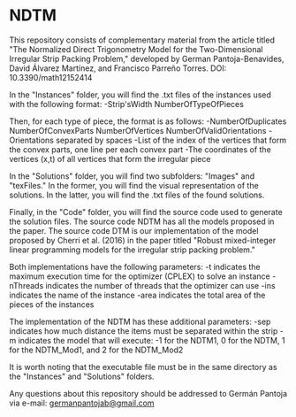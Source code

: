 # NDTM

This repository consists of complementary material from the article titled "The Normalized Direct Trigonometry Model for the Two-Dimensional Irregular Strip Packing Problem," developed by German Pantoja-Benavides, David Álvarez Martínez, and Francisco Parreño Torres. DOI: 10.3390/math12152414

In the "Instances" folder, you will find the .txt files of the instances used with the following format:
-Strip'sWidth NumberOfTypeOfPieces

Then, for each type of piece, the format is as follows:
-NumberOfDuplicates NumberOfConvexParts NumberOfVertices NumberOfValidOrientations
-Orientations separated by spaces
-List of the index of the vertices that form the convex parts, one line per each convex part
-The coordinates of the vertices (x,t) of all vertices that form the irregular piece

In the "Solutions" folder, you will find two subfolders: "Images" and "texFiles." In the former, you will find the visual representation of the solutions. In the latter, you will find the .txt files of the found solutions.

Finally, in the "Code" folder, you will find the source code used to generate the solution files. The source code NDTM has all the models proposed in the paper. The source code DTM is our implementation of the model proposed by Cherri et al. (2016) in the paper titled "Robust mixed-integer linear programming models for the irregular strip packing problem."

Both implementations have the following parameters:
-t indicates the maximum execution time for the optimizer (CPLEX) to solve an instance
-nThreads indicates the number of threads that the optimizer can use
-ins indicates the name of the instance
-area indicates the total area of the pieces of the instances

The implementation of the NDTM has these additional parameters:
-sep indicates how much distance the items must be separated within the strip
-m indicates the model that will execute: -1 for the NDTM1, 0 for the NDTM, 1 for the NDTM_Mod1, and 2 for the NDTM_Mod2

It is worth noting that the executable file must be in the same directory as the "Instances" and "Solutions" folders.

Any questions about this repository should be addressed to Germán Pantoja via e-mail: germanpantojab@gmail.com
